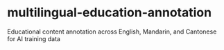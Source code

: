 # multilingual-education-annotation
Educational content annotation across English, Mandarin, and Cantonese for AI training data
